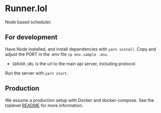 # Runner.lol

Node based scheduler.

## For development

Have Node installed, and install dependencies with `yarn install`.
Copy and adjust the PORT in the .env file `cp env.sample .env`.
- `SERVER_URL` is the url to the main api server, including protocol

Run the server with `yarn start`.


## Production

We assume a production setup with Docker and docker-compose. See the toplevel [README](../REadme.md) for more information.
